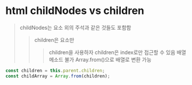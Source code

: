 # html childNodes vs children

> childNodes는 요소 외의 주석과 같은 것들도 포함함
>
> > children은 요소만
> >
> > > children을 사용하자
> > > children은 index로만 접근할 수 있음 배열 메소드 불가 Array.from()으로 배열로 변환 가능

```js
const children = this.parent.children;
const childArray = Array.from(children);
```
